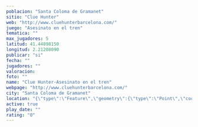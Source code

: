 ```yaml
---
poblacion: "Santa Coloma de Gramanet"
sitio: "Clue Hunter"
web: "http://www.cluehunterbarcelona.com/"
juego: "Asesinato en el tren"
tematica: ""
max_jugadores: 5
latitud: 41.44898150
longitud: 2.21208090
publicar: "si"
fecha: ""
jugadores: ""
valoracion: 
foto: ""
name: "Clue Hunter-Asesinato en el tren"
webpage: "http://www.cluehunterbarcelona.com/"
city: "Santa Coloma de Gramanet"
location: "{\"type\":\"Feature\",\"geometry\":{\"type\":\"Point\",\"coordinates\":[41.4489815,2.2120809]}}"
active: true
play_date: ""
rating: "0"
---
```

